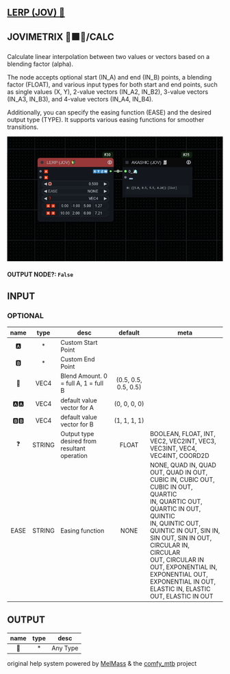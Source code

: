 ## [LERP (JOV) 🔰](https://github.com/Amorano/Jovimetrix-examples/blob/master/node/LERP/LERP.md)

## JOVIMETRIX 🔺🟩🔵/CALC


Calculate linear interpolation between two values or vectors based on a blending factor (alpha).

The node accepts optional start (IN_A) and end (IN_B) points, a blending factor (FLOAT), and various input types for both start and end points, such as single values (X, Y), 2-value vectors (IN_A2, IN_B2), 3-value vectors (IN_A3, IN_B3), and 4-value vectors (IN_A4, IN_B4).

Additionally, you can specify the easing function (EASE) and the desired output type (TYPE). It supports various easing functions for smoother transitions.


![LERP](https://raw.githubusercontent.com/Amorano/Jovimetrix-examples/master/node/LERP/LERP.png)

#### OUTPUT NODE?: `False`

## INPUT

### OPTIONAL

name | type | desc | default | meta
:---:|:---:|---|:---:|---
🅰️  |  *  | Custom Start Point |  | 
🅱️  |  *  | Custom End Point |  | 
🛟  |  VEC4  | Blend Amount. 0 = full A, 1 = full B | (0.5, 0.5, 0.5, 0.5) | 
🅰️🅰️  |  VEC4  | default value vector for A | (0, 0, 0, 0) | 
🅱️🅱️  |  VEC4  | default value vector for B | (1, 1, 1, 1) | 
❓  |  STRING  | Output type desired from resultant<br>operation | FLOAT | BOOLEAN, FLOAT, INT, VEC2, VEC2INT, VEC3,<br>VEC3INT, VEC4, VEC4INT, COORD2D
EASE  |  STRING  | Easing function | NONE | NONE, QUAD IN, QUAD OUT, QUAD IN OUT,<br>CUBIC IN, CUBIC OUT, CUBIC IN OUT, QUARTIC<br>IN, QUARTIC OUT, QUARTIC IN OUT, QUINTIC<br>IN, QUINTIC OUT, QUINTIC IN OUT, SIN IN,<br>SIN OUT, SIN IN OUT, CIRCULAR IN, CIRCULAR<br>OUT, CIRCULAR IN OUT, EXPONENTIAL IN,<br>EXPONENTIAL OUT, EXPONENTIAL IN OUT,<br>ELASTIC IN, ELASTIC OUT, ELASTIC IN OUT

## OUTPUT

name | type | desc
:---:|:---:|---
🦄  |  *  | Any Type 

original help system powered by [MelMass](https://github.com/melMass) & the [comfy_mtb](https://github.com/melMass/comfy_mtb) project